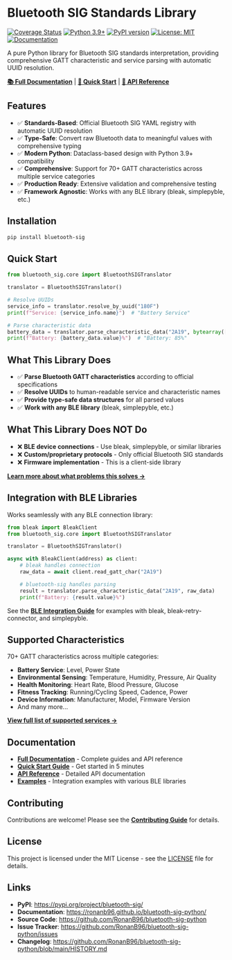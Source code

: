 # Bluetooth SIG Standards Library

[![Coverage Status](https://img.shields.io/endpoint?url=https://ronanb96.github.io/bluetooth-sig-python/coverage/coverage-badge.json)](https://ronanb96.github.io/bluetooth-sig-python/coverage/)
[![Python 3.9+](https://img.shields.io/badge/python-3.9+-blue.svg)](https://www.python.org/downloads/)
[![PyPI version](https://img.shields.io/pypi/v/bluetooth-sig.svg)](https://pypi.org/project/bluetooth-sig/)
[![License: MIT](https://img.shields.io/badge/License-MIT-yellow.svg)](https://opensource.org/licenses/MIT)
[![Documentation](https://img.shields.io/badge/docs-latest-brightgreen.svg)](https://ronanb96.github.io/bluetooth-sig-python/)

A pure Python library for Bluetooth SIG standards interpretation, providing comprehensive GATT characteristic and service parsing with automatic UUID resolution.

**[📚 Full Documentation](https://ronanb96.github.io/bluetooth-sig-python/)** | **[🚀 Quick Start](https://ronanb96.github.io/bluetooth-sig-python/quickstart/)** | **[📖 API Reference](https://ronanb96.github.io/bluetooth-sig-python/api/core/)**

## Features

- ✅ **Standards-Based**: Official Bluetooth SIG YAML registry with automatic UUID resolution
- ✅ **Type-Safe**: Convert raw Bluetooth data to meaningful values with comprehensive typing
- ✅ **Modern Python**: Dataclass-based design with Python 3.9+ compatibility
- ✅ **Comprehensive**: Support for 70+ GATT characteristics across multiple service categories
- ✅ **Production Ready**: Extensive validation and comprehensive testing
- ✅ **Framework Agnostic**: Works with any BLE library (bleak, simplepyble, etc.)

## Installation

```bash
pip install bluetooth-sig
```

## Quick Start

```python
from bluetooth_sig.core import BluetoothSIGTranslator

translator = BluetoothSIGTranslator()

# Resolve UUIDs
service_info = translator.resolve_by_uuid("180F")
print(f"Service: {service_info.name}")  # "Battery Service"

# Parse characteristic data
battery_data = translator.parse_characteristic_data("2A19", bytearray([85]))
print(f"Battery: {battery_data.value}%")  # "Battery: 85%"
```

## What This Library Does

- ✅ **Parse Bluetooth GATT characteristics** according to official specifications
- ✅ **Resolve UUIDs** to human-readable service and characteristic names
- ✅ **Provide type-safe data structures** for all parsed values
- ✅ **Work with any BLE library** (bleak, simplepyble, etc.)

## What This Library Does NOT Do

- ❌ **BLE device connections** - Use bleak, simplepyble, or similar libraries
- ❌ **Custom/proprietary protocols** - Only official Bluetooth SIG standards
- ❌ **Firmware implementation** - This is a client-side library

**[Learn more about what problems this solves →](https://ronanb96.github.io/bluetooth-sig-python/what-it-solves/)**

## Integration with BLE Libraries

Works seamlessly with any BLE connection library:

```python
from bleak import BleakClient
from bluetooth_sig.core import BluetoothSIGTranslator

translator = BluetoothSIGTranslator()

async with BleakClient(address) as client:
    # bleak handles connection
    raw_data = await client.read_gatt_char("2A19")

    # bluetooth-sig handles parsing
    result = translator.parse_characteristic_data("2A19", raw_data)
    print(f"Battery: {result.value}%")
```

See the **[BLE Integration Guide](https://ronanb96.github.io/bluetooth-sig-python/guides/ble-integration/)** for examples with bleak, bleak-retry-connector, and simplepyble.

## Supported Characteristics

70+ GATT characteristics across multiple categories:

- **Battery Service**: Level, Power State
- **Environmental Sensing**: Temperature, Humidity, Pressure, Air Quality
- **Health Monitoring**: Heart Rate, Blood Pressure, Glucose
- **Fitness Tracking**: Running/Cycling Speed, Cadence, Power
- **Device Information**: Manufacturer, Model, Firmware Version
- And many more...

**[View full list of supported services →](https://ronanb96.github.io/bluetooth-sig-python/usage/)**

## Documentation

- **[Full Documentation](https://ronanb96.github.io/bluetooth-sig-python/)** - Complete guides and API reference
- **[Quick Start Guide](https://ronanb96.github.io/bluetooth-sig-python/quickstart/)** - Get started in 5 minutes
- **[API Reference](https://ronanb96.github.io/bluetooth-sig-python/api/core/)** - Detailed API documentation
- **[Examples](https://github.com/RonanB96/bluetooth-sig-python/tree/main/examples)** - Integration examples with various BLE libraries

## Contributing

Contributions are welcome! Please see the **[Contributing Guide](https://ronanb96.github.io/bluetooth-sig-python/contributing/)** for details.

## License

This project is licensed under the MIT License - see the [LICENSE](https://github.com/RonanB96/bluetooth-sig-python/blob/main/LICENSE) file for details.

## Links

- **PyPI**: <https://pypi.org/project/bluetooth-sig/>
- **Documentation**: <https://ronanb96.github.io/bluetooth-sig-python/>
- **Source Code**: <https://github.com/RonanB96/bluetooth-sig-python>
- **Issue Tracker**: <https://github.com/RonanB96/bluetooth-sig-python/issues>
- **Changelog**: <https://github.com/RonanB96/bluetooth-sig-python/blob/main/HISTORY.md>
